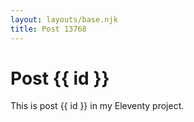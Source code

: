 ```yaml
---
layout: layouts/base.njk
title: Post 13768
---
```


# Post {{ id }}

This is post {{ id }} in my Eleventy project.
